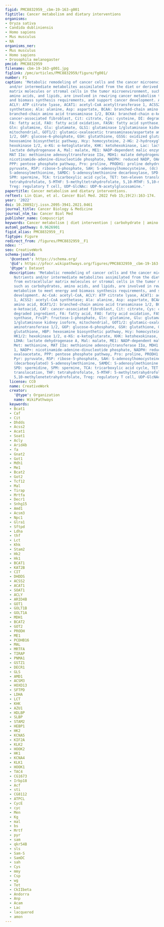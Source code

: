 ```yaml
---
figid: PMC8832959__cbm-19-163-g001
figtitle: Cancer metabolism and dietary interventions
organisms:
- Oryza sativa
- Candida dubliniensis
- Homo sapiens
- Mus musculus
- NA
organisms_ner:
- Mus musculus
- Homo sapiens
- Drosophila melanogaster
pmcid: PMC8832959
filename: cbm-19-163-g001.jpg
figlink: /pmc/articles/PMC8832959/figure/fg001/
number: F1
caption: 'Metabolic remodeling of cancer cells and the cancer microenvironment. Nutrients
  and/or intermediate metabolites assimilated from the diet or derived from extracellular
  matrix molecules or stromal cells in the tumor microenvironment, such as carbohydrates,
  amino acids, and lipids, are involved in rewiring cancer metabolism to meet energy
  and biomass synthesis requirements, and support cancer development. Ac-CoA: acetyl-CoA,
  ACLY: ATP citrate lyase, ACAT1: acetyl-CoA acetyltransferase 1, ACSS2: acetyl-CoA
  synthetase; Ala: alanine, Asp: aspartate, BCAA: branched-chain amino acid, BCAT1/2:
  branched-chain amino acid transaminase 1/2, BCKA: branched-chain α-ketoacid, CAF:
  cancer-associated fibroblast, Cit: citrate, Cys: cysteine, DI: degraded ingredient,
  FA: fatty acid, FAO: fatty acid oxidation, FASN: fatty acid synthase, Fru1P: fructose-1-phosphate,
  Gln: glutamine, Glu: glutamate, GLS1: glutaminase 1/glutaminase kidney isoform,
  mitochondrial, GOT1/2: glutamic-oxaloacetic transaminase/aspartate aminotransferase
  1/2, G6P: glucose-6-phosphate, GSH: glutathione, GSSG: oxidized glutathione, HBP:
  hexosamine biosynthetic pathway, Hcy: homocysteine, 2-HG: 2-hydroxyglutarate, HK1/2:
  hexokinase 1/2, α-KG: α-ketoglutarate, KHK: ketohexokinase, Lac: lactate, LDHA:
  lactate dehydrogenase A, Mal: malate, ME1: NADP-dependent malic enzyme 1, Met: methionine,
  MAT IIα: methionine adenosyltransferase IIα, MDH1: malate dehydrogenase 1, NADP+:
  nicotinamide-adenine-dinucleotide phosphate, NADPH: reduced NADP, OAA: oxaloacetate,
  PPP: pentose phosphate pathway, Pro: proline, PRODH1: proline dehydrogenase, Pyr:
  pyruvate, R5P: ribose-5-phosphate, SAH: S-adenosylhomocysteine, (dc) SAM: (decarboxylated)
  S-adenosylmethionine, SAMDC: S-adenosylmethionine decarboxylase, SPD: spermidine,
  SPM: spermine, TCA: tricarboxylic acid cycle, TET: ten-eleven translocation, THF:
  tetrahydrofolate, 5-MTHF: 5-methyltetrahydrofolate, 5,10-MTHF: 5,10-methylenetetrahydrofolate,
  Treg: regulatory T cell, UDP-GlcNAc: UDP-N-acetylglucosamine.'
papertitle: Cancer metabolism and dietary interventions.
reftext: Lin Qian, et al. Cancer Biol Med. 2022 Feb 15;19(2):163-174.
year: '2022'
doi: 10.20892/j.issn.2095-3941.2021.0461
journal_title: Cancer Biology & Medicine
journal_nlm_ta: Cancer Biol Med
publisher_name: Compuscript
keywords: Cancer metabolism | diet intervention | carbohydrate | amino acid | lipid
automl_pathway: 0.9626901
figid_alias: PMC8832959__F1
figtype: Figure
redirect_from: /figures/PMC8832959__F1
ndex: ''
seo: CreativeWork
schema-jsonld:
  '@context': https://schema.org/
  '@id': https://pfocr.wikipathways.org/figures/PMC8832959__cbm-19-163-g001.html
  '@type': Dataset
  description: 'Metabolic remodeling of cancer cells and the cancer microenvironment.
    Nutrients and/or intermediate metabolites assimilated from the diet or derived
    from extracellular matrix molecules or stromal cells in the tumor microenvironment,
    such as carbohydrates, amino acids, and lipids, are involved in rewiring cancer
    metabolism to meet energy and biomass synthesis requirements, and support cancer
    development. Ac-CoA: acetyl-CoA, ACLY: ATP citrate lyase, ACAT1: acetyl-CoA acetyltransferase
    1, ACSS2: acetyl-CoA synthetase; Ala: alanine, Asp: aspartate, BCAA: branched-chain
    amino acid, BCAT1/2: branched-chain amino acid transaminase 1/2, BCKA: branched-chain
    α-ketoacid, CAF: cancer-associated fibroblast, Cit: citrate, Cys: cysteine, DI:
    degraded ingredient, FA: fatty acid, FAO: fatty acid oxidation, FASN: fatty acid
    synthase, Fru1P: fructose-1-phosphate, Gln: glutamine, Glu: glutamate, GLS1: glutaminase
    1/glutaminase kidney isoform, mitochondrial, GOT1/2: glutamic-oxaloacetic transaminase/aspartate
    aminotransferase 1/2, G6P: glucose-6-phosphate, GSH: glutathione, GSSG: oxidized
    glutathione, HBP: hexosamine biosynthetic pathway, Hcy: homocysteine, 2-HG: 2-hydroxyglutarate,
    HK1/2: hexokinase 1/2, α-KG: α-ketoglutarate, KHK: ketohexokinase, Lac: lactate,
    LDHA: lactate dehydrogenase A, Mal: malate, ME1: NADP-dependent malic enzyme 1,
    Met: methionine, MAT IIα: methionine adenosyltransferase IIα, MDH1: malate dehydrogenase
    1, NADP+: nicotinamide-adenine-dinucleotide phosphate, NADPH: reduced NADP, OAA:
    oxaloacetate, PPP: pentose phosphate pathway, Pro: proline, PRODH1: proline dehydrogenase,
    Pyr: pyruvate, R5P: ribose-5-phosphate, SAH: S-adenosylhomocysteine, (dc) SAM:
    (decarboxylated) S-adenosylmethionine, SAMDC: S-adenosylmethionine decarboxylase,
    SPD: spermidine, SPM: spermine, TCA: tricarboxylic acid cycle, TET: ten-eleven
    translocation, THF: tetrahydrofolate, 5-MTHF: 5-methyltetrahydrofolate, 5,10-MTHF:
    5,10-methylenetetrahydrofolate, Treg: regulatory T cell, UDP-GlcNAc: UDP-N-acetylglucosamine.'
  license: CC0
  name: CreativeWork
  creator:
    '@type': Organization
    name: WikiPathways
  keywords:
  - Bcat1
  - Caf
  - Cit
  - Dhdds
  - Acss2
  - Acat1
  - Soat1
  - Acly
  - Arid4b
  - fa
  - Gnat2
  - Got1
  - Mdh1
  - Me1
  - Bcat2
  - Got2
  - Tcf12
  - Mal
  - Tirap
  - Mrtfa
  - Decr1
  - Snhg15
  - Amd1
  - Acsm3
  - Npc1
  - Glra1
  - Sftpd
  - Ldha
  - thf
  - Lct
  - Khk
  - Stam2
  - Hk2
  - Hk1
  - BCAT1
  - KAT2B
  - CIT
  - DHDDS
  - ACSS2
  - ACAT1
  - SOAT1
  - ACLY
  - ARID4B
  - GOT1
  - GOLT1B
  - GOLT1A
  - MDH1
  - BCAT2
  - GOT2
  - PRODH
  - ME1
  - PCDHB16
  - MAL
  - MRTFA
  - TIRAP
  - PNMA1
  - GSTZ1
  - DECR1
  - GLS
  - AMD1
  - ACSM3
  - HOXD13
  - SFTPD
  - LDHA
  - LCT
  - KHK
  - AZU1
  - HDLBP
  - SLBP
  - STAM2
  - HEBP1
  - HK2
  - KCNA5
  - KIF2A
  - KLK2
  - HOOK2
  - HK1
  - KCNA4
  - KLK1
  - HOOK1
  - TAC4
  - CG1673
  - Irbp18
  - Acf
  - sti
  - CG8112
  - ATPCL
  - CycE
  - cyc
  - Men
  - Kg
  - mal
  - bs
  - Mrtf
  - pyr
  - sam
  - qkr54B
  - sls
  - Sam-S
  - SamDC
  - sah
  - Cys
  - mmy
  - Csp
  - wg
  - Tet
  - CkIIbeta
  - Andorra
  - Anp
  - Acam
  - Lac
  - lacquered
  - amon
---
```

